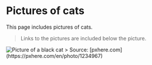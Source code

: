 # **Pictures of cats**
This page includes pictures of cats.
> Links to the pictures are included below the picture.

<picture>
 <img alt="Picture of a black cat" src="https://c.pxhere.com/photos/66/6d/cat_animal_pet_eyes_animal_world_cat's_eyes_cat_face_mammal-1234967.jpg!d">
</picture>
> Source: [pxhere.com](https://pxhere.com/en/photo/1234967)
